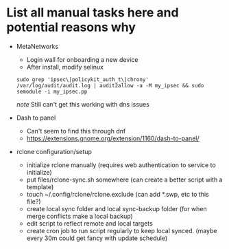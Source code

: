 # List all manual tasks here and potential reasons why
- MetaNetworks
    - Login wall for onboarding a new device
    - After install, modify selinux
    ```
    sudo grep 'ipsec\|policykit_auth_t\|chrony' /var/log/audit/audit.log | audit2allow -a -M my_ipsec && sudo semodule -i my_ipsec.pp
    ```
    *note* Still can't get this working with dns issues

- Dash to panel
    - Can't seem to find this through dnf
    - https://extensions.gnome.org/extension/1160/dash-to-panel/
    
- rclone configuration/setup
    - initialize rclone manually (requires web authentication to service to initialize)
    - put files/rclone-sync.sh somewhere (can create a better script with a template)
    - touch ~/.config/rclone/rclone.exclude (can add *.swp, etc to this file?)
    - create local sync folder and local sync-backup folder (for when merge conflicts make a local backup)
    - edit script to reflect remote and local targets
    - create cron job to run script regularly to keep local synced. (maybe every 30m could get fancy with update schedule)

